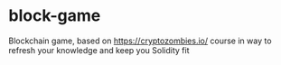 # block-game
Blockchain game, based on https://cryptozombies.io/ course in way to refresh your knowledge and keep you Solidity fit
